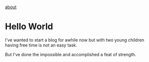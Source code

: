 [about](./about.md)

# Hello World

I've wanted to start a blog for awhile now but with two young children having free time is not an easy task.

But I've done the impossible and accomplished a feat of strength.
